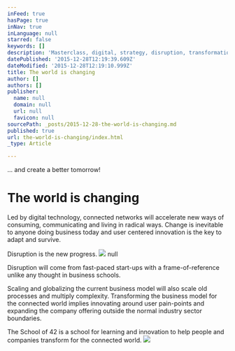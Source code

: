```yaml
---
inFeed: true
hasPage: true
inNav: true
inLanguage: null
starred: false
keywords: []
description: 'Masterclass, digital, strategy, disruption, transformation'
datePublished: '2015-12-28T12:19:39.609Z'
dateModified: '2015-12-28T12:19:10.999Z'
title: The world is changing
author: []
authors: []
publisher:
  name: null
  domain: null
  url: null
  favicon: null
sourcePath: _posts/2015-12-28-the-world-is-changing.md
published: true
url: the-world-is-changing/index.html
_type: Article

---
```

... and create a better tomorrow!

# The world is changing

Led by digital technology, connected
networks will accelerate new ways of consuming, communicating and living in
radical ways. Change is inevitable to anyone doing business today and user
centered innovation is the key to adapt and survive. 

Disruption is the new progress. ![](https://the-grid-user-content.s3-us-west-2.amazonaws.com/67f0e438-55c3-4146-98cd-e458b6c0cac8.JPG)
null

Disruption will come from fast-paced
start-ups with a frame-of-reference unlike any thought in business schools.

Scaling and globalizing the current
business model will also scale old processes and multiply complexity.
Transforming the business model for the connected world implies innovating
around user pain-points and expanding the company offering outside the normal
industry sector boundaries.

The School of 42 is a school for learning and innovation to help people and companies transform for the connected world. ![](https://the-grid-user-content.s3-us-west-2.amazonaws.com/5e654367-6061-4f60-8337-c42af4a20171.jpg)